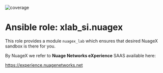 ![coverage](https://img.shields.io/badge/python-2.7%20|%203.6-blue.svg)

# Ansible role: xlab_si.nuagex
This role provides a module `nuagex_lab` which ensures that desired NuageX
sandbox is there for you.

By NuageX we refer to **Nuage Networks eXperience** SAAS available here:

https://experience.nuagenetworks.net
